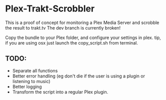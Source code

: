 Plex-Trakt-Scrobbler
=================================

This is a proof of concept for monitoring a Plex Media Server and scrobble the result to trakt.tv
The dev branch is currently broken!

Copy the bundle to your Plex folder, and configure your settings in plex.
tip, if you are using osx just launch the copy_script.sh from terminal.


TODO:
------------
* Separate all functions
* Better error handling (eg don't die if the user is using a plugin or listening to music)
* Better logging
* Transform the script into a regular Plex plugin.
